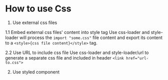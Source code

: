# How to use Css 

1. Use external css files

1.1 Embed external css files' content into style tag
    Use css-loader and style-loader will process the `import "some.css"` file content and export
    its content to a `<style>{css file content}</style>` tag.

2.2 Use URL to include css file
    Use css-loader and style-loader/url to generate a separate css file and included in header `<link href="url-to.css">`


2. Use styled component

